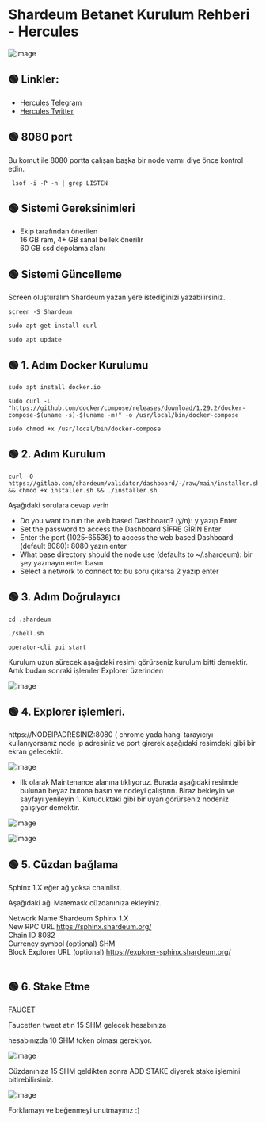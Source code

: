 # Shardeum Betanet Kurulum Rehberi - Hercules
![image](https://user-images.githubusercontent.com/101635385/216447120-a1add722-5d7d-4403-b2a9-85ef054ba631.png)



 ## 🟢 Linkler:

 * [Hercules Telegram](https://t.me/HerculesNode)
 * [Hercules Twitter](https://twitter.com/Hercules4413)


  ## 🟢 8080 port

Bu komut ile 8080 portta çalışan başka bir node varmı diye önce kontrol edin. 

```shell
 lsof -i -P -n | grep LISTEN
```
 

 ## 🟢 Sistemi Gereksinimleri

* Ekip tarafından önerilen  <br>
16 GB ram, 4+ GB sanal bellek önerilir<br>
60 GB ssd depolama alanı



## 🟢 Sistemi Güncelleme

Screen oluşturalım Shardeum yazan yere istediğinizi yazabilirsiniz.

```shell
screen -S Shardeum
```


```shell
sudo apt-get install curl
```

```shell
sudo apt update
```

## 🟢 1. Adım Docker Kurulumu

```shell
sudo apt install docker.io
```

```shell
sudo curl -L "https://github.com/docker/compose/releases/download/1.29.2/docker-compose-$(uname -s)-$(uname -m)" -o /usr/local/bin/docker-compose
```

```shell
sudo chmod +x /usr/local/bin/docker-compose
```



## 🟢 2. Adım Kurulum

```shell
curl -O https://gitlab.com/shardeum/validator/dashboard/-/raw/main/installer.sh && chmod +x installer.sh && ./installer.sh
```


Aşağıdaki sorulara cevap verin 

* Do you want to run the web based Dashboard? (y/n): y yazıp Enter 
* Set the password to access the Dashboard ŞİFRE GİRİN  Enter
* Enter the port (1025-65536) to access the web based Dashboard (default 8080): 8080 yazın enter
* What base directory should the node use (defaults to ~/.shardeum): bir şey yazmayın enter basın
* Select a network to connect to:  bu soru çıkarsa 2 yazıp enter


## 🟢 3. Adım Doğrulayıcı

```shell
cd .shardeum
```

```shell
./shell.sh
```

```shell
operator-cli gui start
```

Kurulum uzun sürecek aşağıdaki resimi görürseniz kurulum bitti demektir. Artık budan sonraki işlemler Explorer üzerinden 

![image](https://user-images.githubusercontent.com/101635385/216449058-387d47b5-d6ef-423d-8501-4490f11c1c5f.png)


## 🟢 4. Explorer işlemleri.

https://NODEIPADRESINIZ:8080   ( chrome yada hangi tarayıcıyı kullanıyorsanız node ip adresiniz ve port girerek aşağıdaki resimdeki gibi bir ekran gelecektir. 

![image](https://user-images.githubusercontent.com/101635385/216449601-78112f06-5d93-41a2-a737-1826ee770529.png)


* ilk olarak Maintenance alanına tıklıyoruz. Burada aşağıdaki resimde bulunan beyaz butona basın ve nodeyi çalıştırın. Biraz bekleyin ve sayfayı yenileyin 1. Kutucuktaki gibi bir uyarı görürseniz nodeniz çalışıyor demektir. 


![image](https://user-images.githubusercontent.com/101635385/216450237-e595b7cd-97bc-4c13-843f-ec39586653a8.png)

![image](https://user-images.githubusercontent.com/101635385/216450286-708edb1c-7417-4e47-9350-26bbb3e6958b.png)



## 🟢 5. Cüzdan bağlama

Sphinx 1.X eğer ağ yoksa chainlist. 

Aşağıdaki ağı Matemask cüzdanınıza ekleyiniz.

Network Name	Shardeum Sphinx 1.X <br>
New RPC URL	https://sphinx.shardeum.org/ <br>
Chain ID	8082 <br>
Currency symbol (optional)	SHM <br>
Block Explorer URL (optional)	https://explorer-sphinx.shardeum.org/ <br><br>



## 🟢 6. Stake Etme



[FAUCET](https://faucet-sphinx.shardeum.org/?_ga=2.223730200.2098418439.1675365683-1010477743.1666250200)

Faucetten tweet atın 15 SHM gelecek hesabınıza 


hesabınızda 10 SHM token olması gerekiyor. 

![image](https://user-images.githubusercontent.com/101635385/216525966-93d207b1-910c-4dbe-a787-65a85439c99a.png)



Cüzdanınıza 15 SHM geldikten sonra ADD STAKE diyerek stake işlemini bitirebilirsiniz.  <br>


![image](https://user-images.githubusercontent.com/101635385/216526726-4f0ea15a-1002-4956-8cd0-0d730bb98a17.png)



Forklamayı ve beğenmeyi unutmayınız :)




